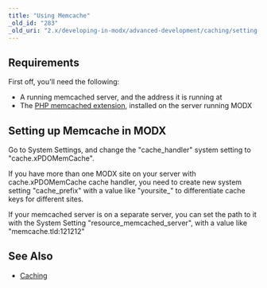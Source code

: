 ```yaml
---
title: "Using Memcache"
_old_id: "283"
_old_uri: "2.x/developing-in-modx/advanced-development/caching/setting-up-memcache-in-modx"
---
```


## Requirements

First off, you'll need the following:

- A running memcached server, and the address it is running at
- The [PHP memcached extension](http://php.net/memcached), installed on the server running MODX

## Setting up Memcache in MODX

Go to System Settings, and change the "cache\_handler" system setting to "cache.xPDOMemCache".

If you have more than one MODX site on your server with cache.xPDOMemCache cache handler, you need to create new system setting "cache\_prefix" with a value like "yoursite\_" to differentiate cache keys for different sites.

If your memcached server is on a separate server, you can set the path to it with the System Setting "resource\_memcached\_server", with a value like "memcache.tld:121212"

## See Also

- [Caching](developing-in-modx/advanced-development/caching "Caching")

